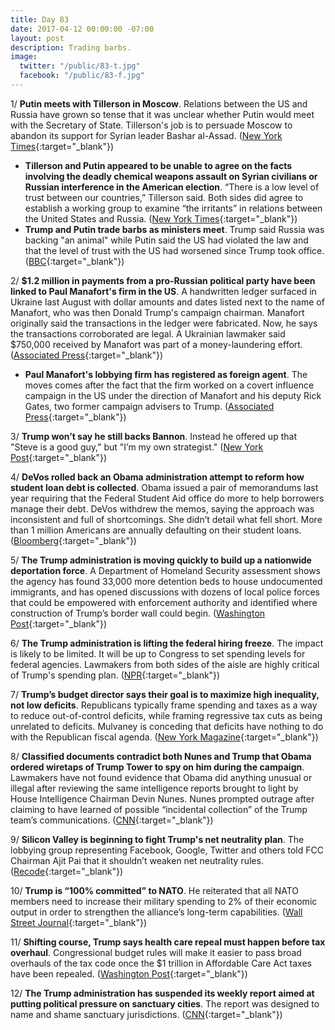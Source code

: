 ```yaml
---
title: Day 83
date: 2017-04-12 00:00:00 -07:00
layout: post
description: Trading barbs.
image:
  twitter: "/public/83-t.jpg"
  facebook: "/public/83-f.jpg"
---
```


1/ **Putin meets with Tillerson in Moscow**. Relations between the US and Russia have grown so tense that it was unclear whether Putin would meet with the Secretary of State. Tillerson's job is to persuade Moscow to abandon its support for Syrian leader Bashar al-Assad. ([New York Times](https://www.nytimes.com/2017/04/12/world/europe/tillerson-putin-lavrov-russia-syria.html){:target="_blank"})

* **Tillerson and Putin appeared to be unable to agree on the facts involving the deadly chemical weapons assault on Syrian civilians or Russian interference in the American election**. “There is a low level of trust between our countries,” Tillerson said. Both sides did agree to establish a working group to examine “the irritants” in relations between the United States and Russia. ([New York Times](https://www.nytimes.com/2017/04/12/world/europe/tillerson-putin-lavrov-russia-syria.html){:target="_blank"})
* **Trump and Putin trade barbs as ministers meet**. Trump said Russia was backing "an animal" while Putin said the US had violated the law and that the level of trust with the US had worsened since Trump took office. ([BBC](http://www.bbc.com/news/world-europe-39573744){:target="_blank"})

2/ **$1.2 million in payments from a pro-Russian political party have been linked to Paul Manafort's firm in the US**. A handwritten ledger surfaced in Ukraine last August with dollar amounts and dates listed next to the name of Manafort, who was then Donald Trump's campaign chairman. Manafort originally said the transactions in the ledger were fabricated. Now, he says the transactions corroborated are legal. A Ukrainian lawmaker said $750,000 received by Manafort was part of a money-laundering effort. ([Associated Press](https://apnews.com/20cfc75c82eb4a67b94e624e97207e23){:target="_blank"})

* **Paul Manafort's lobbying firm has registered as foreign agent**. The moves comes after the fact that the firm worked on a covert influence campaign in the US under the direction of Manafort and his deputy Rick Gates, two former campaign advisers to Trump. ([Associated Press](http://bigstory.ap.org/article/7820703c490a45a8a5608274e24e827b/lobbying-firm-registers-foreign-agent-ukraine-work){:target="_blank"})

3/ **Trump won’t say he still backs Bannon**. Instead he offered up that "Steve is a good guy," but "I’m my own strategist." ([New York Post](https://nypost.com/2017/04/11/trump-wont-definitively-say-he-still-backs-bannon/){:target="_blank"})

4/ **DeVos rolled back an Obama administration attempt to reform how student loan debt is collected**. Obama issued a pair of memorandums last year requiring that the Federal Student Aid office do more to help borrowers manage their debt. DeVos withdrew the memos, saying the approach was inconsistent and full of shortcomings. She didn’t detail what fell short. More than 1 million Americans are annually defaulting on their student loans. ([Bloomberg](https://www.bloomberg.com/news/articles/2017-04-11/devos-undoes-obama-student-loan-protections){:target="_blank"})

5/ **The Trump administration is moving quickly to build up a nationwide deportation force**. A Department of Homeland Security assessment shows the agency has found 33,000 more detention beds to house undocumented immigrants, and has opened discussions with dozens of local police forces that could be empowered with enforcement authority and identified where construction of Trump’s border wall could begin. ([Washington Post](https://www.washingtonpost.com/politics/trump-administration-moving-quickly-to-build-up-nationwide-deportation-force/2017/04/12/7a7f59c2-1f87-11e7-be2a-3a1fb24d4671_story.html){:target="_blank"})

6/ **The Trump administration is lifting the federal hiring freeze**. The impact is likely to be limited. It will be up to Congress to set spending levels for federal agencies. Lawmakers from both sides of the aisle are highly critical of Trump's spending plan. ([NPR](http://www.npr.org/2017/04/12/523473051/trump-lifting-federal-hiring-freeze){:target="_blank"})

7/ **Trump’s budget director says their goal is to maximize high inequality, not low deficits**. Republicans typically frame spending and taxes as a way to reduce out-of-control deficits, while framing regressive tax cuts as being unrelated to deficits. Mulvaney is conceding that deficits have nothing to do with the Republican fiscal agenda. ([New York Magazine](http://nymag.com/daily/intelligencer/2017/04/trump-budget-director-wants-high-inequality-not-low-deficit.html){:target="_blank"})

8/ **Classified documents contradict both Nunes and Trump that Obama ordered wiretaps of Trump Tower to spy on him during the campaign**. Lawmakers have not found evidence that Obama did anything unusual or illegal after reviewing the same intelligence reports brought to light by House Intelligence Chairman Devin Nunes. Nunes prompted outrage after claiming to have learned of possible “incidental collection” of the Trump team’s communications. ([CNN](http://www.cnn.com/2017/04/11/politics/intelligence-contradicts-nunes-unmasking-claims/index.html){:target="_blank"})

9/ **Silicon Valley is beginning to fight Trump's net neutrality plan**. The lobbying group representing Facebook, Google, Twitter and others told FCC Chairman Ajit Pai that it shouldn’t weaken net neutrality rules. ([Recode](https://www.recode.net/2017/4/12/15266200/trump-administration-net-neutrality-plan-lobbying-fcc-ajit-pai){:target="_blank"})

10/ **Trump is “100% committed” to NATO**. He reiterated that all NATO members need to increase their military spending to 2% of their economic output in order to strengthen the alliance’s long-term capabilities. ([Wall Street Journal](https://www.wsj.com/articles/trump-to-reiterate-commitment-to-nato-1492008887){:target="_blank"})

11/ **Shifting course, Trump says health care repeal must happen before tax overhaul**. Congressional budget rules will make it easier to pass broad overhauls of the tax code once the $1 trillion in Affordable Care Act taxes have been repealed. ([Washington Post](https://www.washingtonpost.com/news/wonk/wp/2017/04/12/trump-changes-course-again-says-health-care-repeal-must-happen-before-tax-overhaul/){:target="_blank"})

12/ **The Trump administration has suspended its weekly report aimed at putting political pressure on sanctuary cities**. The report was designed to name and shame sanctuary jurisdictions. ([CNN](http://www.cnn.com/2017/04/11/politics/trump-sanctuary-city-detainer/index.html){:target="_blank"})
